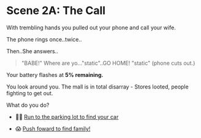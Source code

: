 # Scene 2A: The Call

With trembling hands you pulled out your phone and call your wife.

The phone rings once..twice..

Then..She answers..
>"BABE!" Where are yo..."static"..GO HOME! "static" (phone cuts out.)

Your battery flashes at **5% remaining.**

You look around you. The mall is in total disarray - Stores looted, people fighting to get out.

What do you do?

- 🏃‍♂️ [Run to the parking lot to find your car](./scene3A.md)

- 😱 [Push foward to find family!](./scene2B.md)



